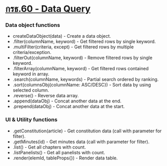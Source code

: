 # [กรธ.60 - Data Query](https://iampz.github.io/c60-data-query/)

### Data object functions
- createDataObject(data) - Create a data object. 
- .filter(columnName, keyword) - Get filtered rows by single keyword.
- .multiFilter(criteria, except) - Get filtered rows by multiple criteria/exception.
- .filterOut(columnName, keyword) - Remove filtered rows by single keyword.
- .filterArray(columnName, keyword) - Get filtered rows contained keyword in array.
- .search(columnName, keywords) - Partial search ordered by ranking.
- .sort(columnsObj{columnName: ASC/DESC}) - Sort data by using selected column.
- .reverse() - Reverse data array.
- .append(dataObj) - Concat another data at the end.
- .prepend(dataObj) - Concat another data at the start.

### UI & Utility functions
- .getConstitution(article) - Get constitution data (call with parameter for filter).
- .getMinutes(id) - Get minutes data (call with parameter for filter).
- .list() - Get all chapters with count.
- .listPanelists() - Get all panelists with count.
- .render(elemId, tableProps{}) - Render data table.
